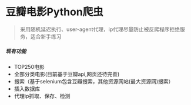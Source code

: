 # 豆瓣电影Python爬虫
> 采用随机延迟执行、user-agent代理，ip代理尽量防止被反爬程序拒绝服务，适合新手练习

#####	现有功能 

- TOP250电影
- 全部分类电影(目前基于豆瓣api,网页还待完善)
- 搜索（基于selenium包含豆瓣搜索，其他资源网站(最大资源网)搜索）
- 插入数据库
- 代理ip抓取、保存、检测



